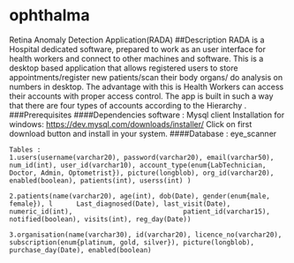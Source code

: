 # ophthalma
Retina Anomaly Detection Application(RADA)
##Description
RADA is a Hospital dedicated software, prepared to work as an user interface for health workers and connect to other machines and software. This is a desktop based application that allows registered users to store appointments/register new patients/scan their body organs/ do analysis on numbers in desktop. The advantage with this is Health Workers can access their accounts with proper access control. The app is built in such a way that there are four types of accounts according to the Hierarchy .
###Prerequisites
####Dependencies
    software : Mysql client
    Installation for windows: 
    https://dev.mysql.com/downloads/installer/
    Click on first download button and install in your system.
    ####Database : eye_scanner
    
    Tables :
    1.users(username(varchar20), password(varchar20), email(varchar50), 				num_id(int), user_id(varchar10), account_type(enum{LabTechnician, 			Doctor, Admin, Optometrist}), picture(longblob), org_id(varchar20), 				enabled(boolean), patients(int), userss(int) )

    2.patients(name(varchar20), age(int), dob(Date), gender(enum{male, female}), l		Last_diagnosed(Date), last_visit(Date), numeric_id(int), 							patient_id(varchar15), notified(boolean), visits(int), reg_day(Date))
    
    3.organisation(name(varchar30), id(varchar20), licence_no(varchar20), 				subscription(enum{platinum, gold, silver}), picture(longblob), 					purchase_day(Date), enabled(boolean)





